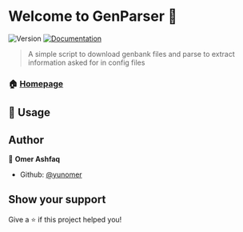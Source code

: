 # Welcome to GenParser 👋
![Version](https://img.shields.io/badge/version-0.10-blue.svg?cacheSeconds=2592000)
[![Documentation](https://img.shields.io/badge/documentation-yes-brightgreen.svg)](https://github.com/yunomer/GenParser)

> A simple script to download genbank files and parse to extract information asked for in config files

### 🏠 [Homepage](https://github.com/yunomer/GenParser)

## 🚀 Usage
    

## Author
👤 **Omer Ashfaq**

* Github: [@yunomer](https://github.com/yunomer)

## Show your support

Give a ⭐️ if this project helped you!